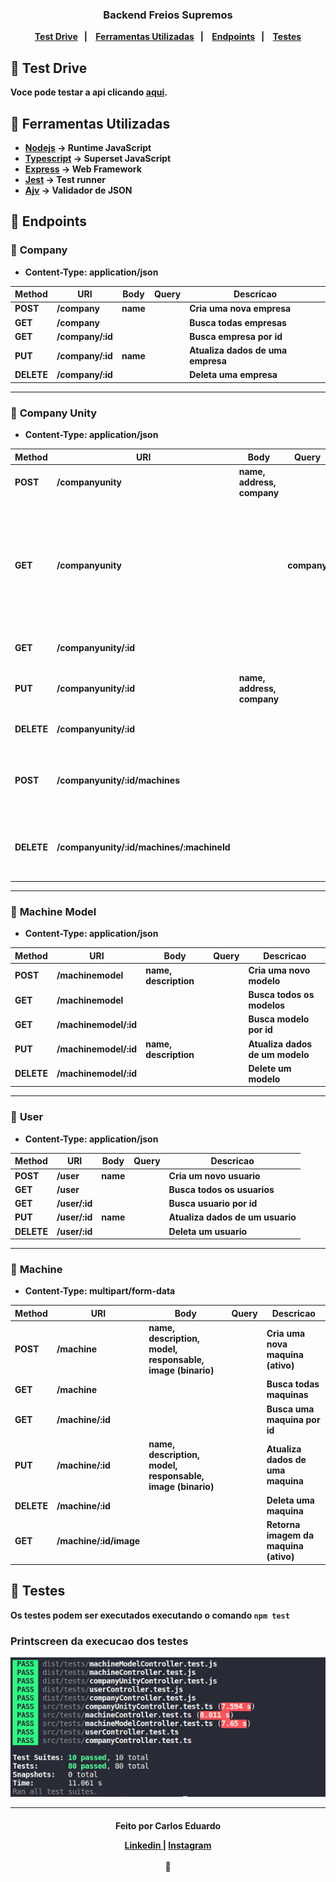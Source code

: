 <h3 align="center">
  Backend <b>Freios Supremos<b>
</h3>

<p align="center">
  <a href="#pushpin-test-drive">Test Drive</a>&nbsp;&nbsp;&nbsp;|&nbsp;&nbsp;&nbsp;
  <a href="#pushpin-ferramentas-utilizadas">Ferramentas Utilizadas</a>&nbsp;&nbsp;&nbsp;|&nbsp;&nbsp;&nbsp;
  <a href="#pushpin-endpoints">Endpoints</a>&nbsp;&nbsp;&nbsp;|&nbsp;&nbsp;&nbsp;
  <a href="#pushpin-testes">Testes</a>
</p>

## :pushpin: Test Drive
Voce pode testar a api clicando [aqui]().

## :pushpin: Ferramentas Utilizadas
* [Nodejs](https://nodejs.org/en/) -> Runtime JavaScript
* [Typescript](https://www.typescriptlang.org/) -> Superset JavaScript
* [Express](https://expressjs.com/pt-br/) -> Web Framework
* [Jest](https://jestjs.io/) -> Test runner
* [Ajv](https://ajv.js.org/) -> Validador de JSON

## :pushpin: Endpoints

### :small_blue_diamond: **Company**
* Content-Type: application/json

Method   | URI    | Body | Query      | Descricao
--------- | ------| ------- | ---------- | --------
POST | /company    | name |            | Cria uma nova empresa
GET | /company     ||            | Busca todas empresas
GET | /company/:id ||            | Busca empresa por id
PUT | /company/:id |name|            | Atualiza dados de uma empresa
DELETE | /company/:id ||         | Deleta uma empresa
_____

### :small_blue_diamond: **Company Unity**
* Content-Type: application/json

Method   | URI   | Body | Query | Descricao
--------- | ------ | ----- | ------ | -----
POST | /companyunity| name, address, company |      | Cria uma nova unidade
GET | /companyunity | | company     | Busca todas unidades (use a query company com o id para filtrar unidades de uma empresa)
GET | /companyunity/:id ||   | Busca unidade por id
PUT | /companyunity/:id| name, address, company |   | Atualiza dados de uma unidade
DELETE | /companyunity/:id| || Deleta uma unidade
POST   | /companyunity/:id/machines| | | Adiciona uma maquina (ativo) a uma unidade
DELETE | /companyunity/:id/machines/:machineId || | Remove uma maquina (ativo) de uma unidade
_____
### :small_blue_diamond: **Machine Model**
* Content-Type: application/json

Method   | URI   | Body | Query | Descricao
--------- | ------| ----- | ----- | ------
POST | /machinemodel | name, description |     | Cria uma novo modelo
GET | /machinemodel | |     | Busca todos os modelos
GET | /machinemodel/:id | |  | Busca modelo por id
PUT | /machinemodel/:id | name, description |   | Atualiza dados de um modelo
DELETE | /machinemodel/:id | || Delete um modelo 
_______
### :small_blue_diamond: **User**
* Content-Type: application/json

Method   | URI   | Body | Query   | Descricao
--------- | ------ | ----- | ----- | ------
POST | /user | name |           | Cria um novo usuario
GET | /user  |   |          | Busca todos os usuarios
GET | /user/:id | |         | Busca usuario por id
PUT | /user/:id | name |        | Atualiza dados de um usuario
DELETE | /user/:id | |      | Deleta um usuario
______
### :small_blue_diamond: **Machine**
* Content-Type: multipart/form-data

Method    | URI    | Body | Query      | Descricao
--------- | ------ | ------ | ------ | ------
POST | /machine | name, description, model, responsable, image (binario)  |        | Cria uma nova maquina (ativo)
GET | /machine  |   |        | Busca todas maquinas 
GET | /machine/:id | |       | Busca uma maquina por id
PUT | /machine/:id | name, description, model, responsable, image (binario) |      | Atualiza dados de uma maquina
DELETE | /machine/:id ||     | Deleta uma maquina
GET | /machine/:id/image ||  | Retorna imagem da maquina (ativo)

## :pushpin: Testes
Os testes podem ser executados executando o comando `npm test`
### Printscreen da execucao dos testes
![tests image](testsExecution.png)

---
<h4 align="center">
  <p>Feito por <b>Carlos Eduardo<b></p>
  <a href="https://www.linkedin.com/in/caeduob/"> Linkedin </a> | <a href="https://www.instagram.com/car_losed/">Instagram</a> <br><br>
  💜 
</h3>
